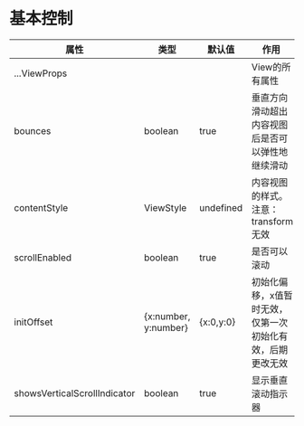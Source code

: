 # 基本控制


属性  |  类型  |  默认值  |  作用  
---- | ------ | --------- | --------
...ViewProps |  | | View的所有属性
bounces | boolean | true | 垂直方向滑动超出内容视图后是否可以弹性地继续滑动
contentStyle | ViewStyle | undefined | 内容视图的样式。注意：transform无效
scrollEnabled | boolean | true | 是否可以滚动
initOffset | {x:number, y:number} | {x:0,y:0} | 初始化偏移，x值暂时无效，仅第一次初始化有效，后期更改无效
showsVerticalScrollIndicator | boolean | true | 显示垂直滚动指示器
